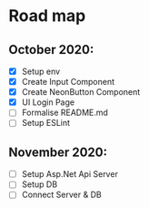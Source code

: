 # Road map
## October 2020:
- [x] Setup env
- [x] Create Input Component 
- [x] Create NeonButton Component
- [x] UI Login Page
- [ ] Formalise README.md
- [ ] Setup ESLint
## November 2020:
- [ ] Setup Asp.Net Api Server
- [ ] Setup DB
- [ ] Connect Server & DB
